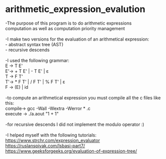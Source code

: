 # arithmetic_expression_evalution<br/>

-The purpose of this program is to do arithmetic expressions<br/>
computation as well as computation priority management<br/>
<br/>
-I make two versions for the evaluation of an arithmetical expression:<br/>
	- abstract syntax tree (AST)<br/>
	- recursive descends<br/>
<br/>
-I used the following grammar:<br/>
	E -> T E'<br/>
	E'-> + T E' | - T E' | ε <br/>
	T -> F T'<br/>
	T'-> * F T' |  / F T' | % F T' | ε <br/>
	F -> (E) | id<br/>
<br/>
-to compute an arithmetical expression you must compile all the c files like this:<br/>
	compile-> gcc -Wall -Wextra -Werror * .c<br/>
	execute -> ./a.aout "1 + 1"<br/>
<br/>
-for recursive descends I did not implement the modulo operator :)<br/>
<br/>
-I helped myself with the following tutorials:<br/>
	https://www.strchr.com/expression_evaluator<br/>
	https://ruslanspivak.com/lsbasi-part7/<br/>
	https://www.geeksforgeeks.org/evaluation-of-expression-tree/<br/>
